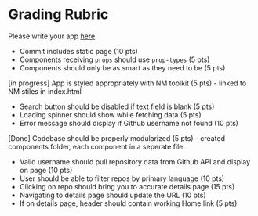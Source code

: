 # Grading Rubric 

Please write your app [here](./src/App.js).

* Commit includes static page (10 pts)
* Components receiving `props` should use `prop-types` (5 pts)
* Components should only be as smart as they need to be (5 pts)

[in progress] App is styled appropriately with NM toolkit (5 pts)
    - linked to NM stiles in index.html

* Search button should be disabled if text field is blank (5 pts)
* Loading spinner should show while fetching data (5 pts)
* Error message should display if Github username not found (10 pts)

[Done] Codebase should be properly modularized (5 pts)
    - created components folder, each component in a seperate file.

* Valid username should pull repository data from Github API and display on page (10 pts)
* User should be able to filter repos by primary language (10 pts)
* Clicking on repo should bring you to accurate details page (15 pts)
* Navigating to details page should update the URL (10 pts)
* If on details page, header should contain working Home link (5 pts)